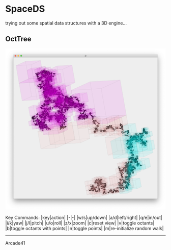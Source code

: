 # SpaceDS

trying out some spatial data structures with a 3D engine...

## OctTree

![octtree](octtree.png "octtree")

Key Commands:
|key|action|
|-|-|
|w/s|up/down|
|a/d|left/right|
|q/e|in/out|
|i/k|yaw|
|j/l|pitch|
|u/o|roll|
|z/x|zoom|
|c|reset view|
|v|toggle octants|
|b|toggle octants with points|
|n|toggle points|
|m|re-initialize random walk|


---


Arcade41
